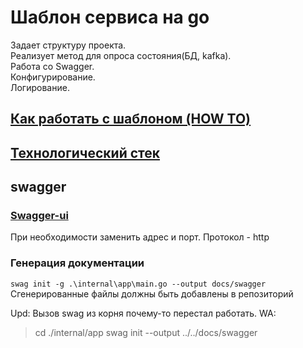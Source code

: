 # Шаблон сервиса на go
Задает структуру проекта.  
Реализует метод для опроса состояния(БД, kafka).  
Работа со Swagger.  
Конфигурирование.   
Логирование.

## [Как работать с шаблоном (HOW TO)](./docs/howto.md)
## [Технологический стек](./docs/tech.md)

## swagger

### [Swagger-ui](http://localhost:8080/swagger-ui/index.html)

При необходимости заменить адрес и порт. Протокол - http

### Генерация документации

`swag init -g .\internal\app\main.go --output docs/swagger`  
Сгенерированные файлы должны быть добавлены в репозиторий

Upd: Вызов swag из корня почему-то перестал работать. WA:
> cd ./internal/app
> swag init  --output ../../docs/swagger